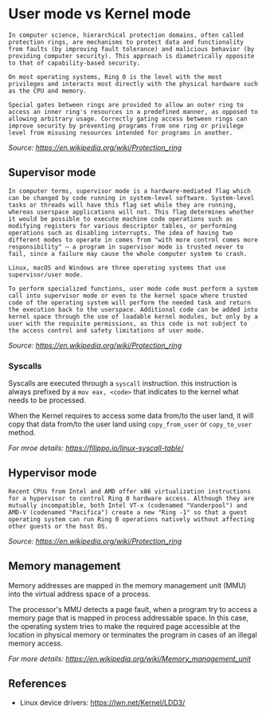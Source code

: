 # User mode vs Kernel mode

```
In computer science, hierarchical protection domains, often called protection rings, are mechanisms to protect data and functionality from faults (by improving fault tolerance) and malicious behavior (by providing computer security). This approach is diametrically opposite to that of capability-based security.

On most operating systems, Ring 0 is the level with the most privileges and interacts most directly with the physical hardware such as the CPU and memory.

Special gates between rings are provided to allow an outer ring to access an inner ring's resources in a predefined manner, as opposed to allowing arbitrary usage. Correctly gating access between rings can improve security by preventing programs from one ring or privilege level from misusing resources intended for programs in another.
```

_Source: https://en.wikipedia.org/wiki/Protection_ring_

## Supervisor mode

```
In computer terms, supervisor mode is a hardware-mediated flag which can be changed by code running in system-level software. System-level tasks or threads will have this flag set while they are running, whereas userspace applications will not. This flag determines whether it would be possible to execute machine code operations such as modifying registers for various descriptor tables, or performing operations such as disabling interrupts. The idea of having two different modes to operate in comes from "with more control comes more responsibility" – a program in supervisor mode is trusted never to fail, since a failure may cause the whole computer system to crash.

Linux, macOS and Windows are three operating systems that use supervisor/user mode.

To perform specialized functions, user mode code must perform a system call into supervisor mode or even to the kernel space where trusted code of the operating system will perform the needed task and return the execution back to the userspace. Additional code can be added into kernel space through the use of loadable kernel modules, but only by a user with the requisite permissions, as this code is not subject to the access control and safety limitations of user mode.
```

_Source: https://en.wikipedia.org/wiki/Protection_ring_

### Syscalls

Syscalls are executed through a `syscall` instruction. this instruction is always prefixed by a `mov eax, <code>` that indicates to the kernel what needs to be processed.

When the Kernel requires to access some data from/to the user land, it will copy that data from/to the user land using `copy_from_user` or `copy_to_user` method.

_For mroe details: https://filippo.io/linux-syscall-table/_

## Hypervisor mode

```
Recent CPUs from Intel and AMD offer x86 virtualization instructions for a hypervisor to control Ring 0 hardware access. Although they are mutually incompatible, both Intel VT-x (codenamed "Vanderpool") and AMD-V (codenamed "Pacifica") create a new "Ring -1" so that a guest operating system can run Ring 0 operations natively without affecting other guests or the host OS.
```

_Source: https://en.wikipedia.org/wiki/Protection_ring_

## Memory management

Memory addresses are mapped in the memory management unit (MMU) into the virtual address space of a process.

The processor's MMU detects a page fault, when a program try to access a memory page that is mapped in process addressable space. In this case, the operating system tries to make the required page accessible at the location in physical memory or terminates the program in cases of an illegal memory access.

_For more details: https://en.wikipedia.org/wiki/Memory_management_unit_

## References

* Linux device drivers: https://lwn.net/Kernel/LDD3/
